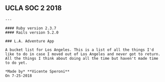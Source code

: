 ## UCLA SOC 2 2018

    ---

    #### Ruby version 2.3.7
    #### Rails version 5.2.0

    ### L.A. Adventure App

    A bucket list for Los Angeles. This is a list of all the things I'd like to do in case I moved out of Los Angeles and never got to return. All the things I think about doing all the time but haven't made time to do yet.

    *Made by* **Vicente Speroni**
    On 7-25-2018
